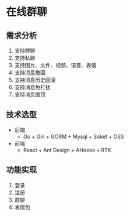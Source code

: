 # 在线群聊

## 需求分析

1. 支持群聊
2. 支持私聊
3. 支持图片、文件、视频、语音、表情
4. 支持消息撤回
5. 支持消息历史回滚
6. 支持消息免打扰
7. 支持消息置顶

## 技术选型
- 后端
    - Go + Gin + GORM + Mysql + Soket + OSS
- 前端
    - React + Ant Design + AHooks + RTK

## 功能实现
1. 登录
2. 注册
3. 群聊
3. 表情包